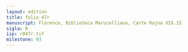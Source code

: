 ```yaml
---
layout: edition
title: folio 47r
manuscript: Florence, Biblioteca Marucelliana, Carte Rajna XIX.15
sigla: R
iip: r047r.tif
milestone: 93
---
```


